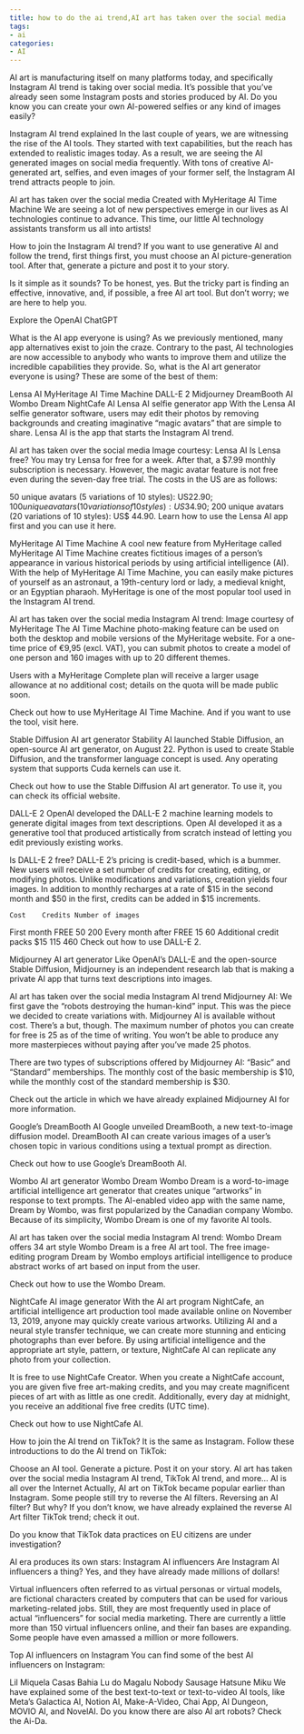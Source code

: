 ```yaml
---
title: how to do the ai trend,AI art has taken over the social media
tags: 
- ai
categories:
- AI
---
```


AI art is manufacturing itself on many platforms today, and specifically Instagram AI trend is taking over social media. It’s possible that you’ve already seen some Instagram posts and stories produced by AI. Do you know you can create your own AI-powered selfies or any kind of images easily?

Instagram AI trend explained
In the last couple of years, we are witnessing the rise of the AI tools. They started with text capabilities, but the reach has extended to realistic images today. As a result, we are seeing the AI generated images on social media frequently. With tons of creative AI-generated art, selfies, and even images of your former self, the Instagram AI trend attracts people to join.

AI art has taken over the social media
Created with MyHeritage AI Time Machine
We are seeing a lot of new perspectives emerge in our lives as AI technologies continue to advance. This time, our little AI technology assistants transform us all into artists!

How to join the Instagram AI trend?
If you want to use generative AI and follow the trend, first things first, you must choose an AI picture-generation tool. After that, generate a picture and post it to your story.

Is it simple as it sounds? To be honest, yes. But the tricky part is finding an effective, innovative, and, if possible, a free AI art tool. But don’t worry; we are here to help you.

Explore the OpenAI ChatGPT

What is the AI app everyone is using?
As we previously mentioned, many app alternatives exist to join the craze. Contrary to the past, AI technologies are now accessible to anybody who wants to improve them and utilize the incredible capabilities they provide. So, what is the AI art generator everyone is using? These are some of the best of them:

Lensa AI
MyHeritage AI Time Machine
DALL-E 2
Midjourney
DreamBooth AI
Wombo Dream
NightCafe AI
Lensa AI selfie generator app
With the Lensa AI selfie generator software, users may edit their photos by removing backgrounds and creating imaginative “magic avatars” that are simple to share. Lensa AI is the app that starts the Instagram AI trend.

AI art has taken over the social media
Image courtesy: Lensa AI
Is Lensa free? You may try Lensa for free for a week. After that, a $7.99 monthly subscription is necessary. However, the magic avatar feature is not free even during the seven-day free trial. The costs in the US are as follows:

50 unique avatars (5 variations of 10 styles): US$22.90;
100 unique avatars (10 variations of 10 styles): US$34.90;
200 unique avatars (20 variations of 10 styles): US$ 44.90.
Learn how to use the Lensa AI app first and you can use it here.

MyHeritage AI Time Machine
A cool new feature from MyHeritage called MyHeritage AI Time Machine creates fictitious images of a person’s appearance in various historical periods by using artificial intelligence (AI). With the help of MyHeritage AI Time Machine, you can easily make pictures of yourself as an astronaut, a 19th-century lord or lady, a medieval knight, or an Egyptian pharaoh. MyHeritage is one of the most popular tool used in the Instagram AI trend.

AI art has taken over the social media
Instagram AI trend: Image courtesy of MyHeritage
The AI Time Machine photo-making feature can be used on both the desktop and mobile versions of the MyHeritage website. For a one-time price of €9,95 (excl. VAT), you can submit photos to create a model of one person and 160 images with up to 20 different themes.

Users with a MyHeritage Complete plan will receive a larger usage allowance at no additional cost; details on the quota will be made public soon.

Check out how to use MyHeritage AI Time Machine. And if you want to use the tool, visit here.

Stable Diffusion AI art generator
Stability AI launched Stable Diffusion, an open-source AI art generator, on August 22. Python is used to create Stable Diffusion, and the transformer language concept is used. Any operating system that supports Cuda kernels can use it.


Check out how to use the Stable Diffusion AI art generator. To use it, you can check its official website.

DALL-E 2
OpenAI developed the DALL-E 2 machine learning models to generate digital images from text descriptions. Open AI developed it as a generative tool that produced artistically from scratch instead of letting you edit previously existing works.


Is DALL-E 2 free? DALL-E 2’s pricing is credit-based, which is a bummer. New users will receive a set number of credits for creating, editing, or modifying photos. Unlike modifications and variations, creation yields four images. In addition to monthly recharges at a rate of $15 in the second month and $50 in the first, credits can be added in $15 increments.

 	Cost	Credits	Number of images
First month	FREE	50	200
Every month after	FREE	15	60
Additional credit packs	$15	115	460
Check out how to use DALL-E 2.

Midjourney AI art generator
Like OpenAI’s DALL-E and the open-source Stable Diffusion, Midjourney is an independent research lab that is making a private AI app that turns text descriptions into images.

AI art has taken over the social media
Instagram AI trend Midjourney AI: We first gave the “robots destroying the human-kind” input. This was the piece we decided to create variations with.
Midjourney AI is available without cost. There’s a but, though. The maximum number of photos you can create for free is 25 as of the time of writing. You won’t be able to produce any more masterpieces without paying after you’ve made 25 photos.

There are two types of subscriptions offered by Midjourney AI: “Basic” and “Standard” memberships. The monthly cost of the basic membership is $10, while the monthly cost of the standard membership is $30.

Check out the article in which we have already explained Midjourney AI for more information.

Google’s DreamBooth AI
Google unveiled DreamBooth, a new text-to-image diffusion model. DreamBooth AI can create various images of a user’s chosen topic in various conditions using a textual prompt as direction.


Check out how to use Google’s DreamBooth AI.

Wombo AI art generator Wombo Dream
Wombo Dream is a word-to-image artificial intelligence art generator that creates unique “artworks” in response to text prompts. The AI-enabled video app with the same name, Dream by Wombo, was first popularized by the Canadian company Wombo. Because of its simplicity, Wombo Dream is one of my favorite AI tools.

AI art has taken over the social media
Instagram AI trend: Wombo Dream offers 34 art style
Wombo Dream is a free AI art tool. The free image-editing program Dream by Wombo employs artificial intelligence to produce abstract works of art based on input from the user.

Check out how to use the Wombo Dream.

NightCafe AI image generator
With the AI art program NightCafe, an artificial intelligence art production tool made available online on November 13, 2019, anyone may quickly create various artworks. Utilizing AI and a neural style transfer technique, we can create more stunning and enticing photographs than ever before. By using artificial intelligence and the appropriate art style, pattern, or texture, NightCafe AI can replicate any photo from your collection.


It is free to use NightCafe Creator. When you create a NightCafe account, you are given five free art-making credits, and you may create magnificent pieces of art with as little as one credit. Additionally, every day at midnight, you receive an additional five free credits (UTC time).

Check out how to use NightCafe AI.

How to join the AI trend on TikTok?
It is the same as Instagram. Follow these introductions to do the AI trend on TikTok:

Choose an AI tool.
Generate a picture.
Post it on your story.
AI art has taken over the social media
Instagram AI trend, TikTok AI trend, and more… AI is all over the Internet
Actually, AI art on TikTok became popular earlier than Instagram. Some people still try to reverse the AI filters. Reversing an AI filter? But why? If you don’t know, we have already explained the reverse AI Art filter TikTok trend; check it out.

Do you know that TikTok data practices on EU citizens are under investigation?

AI era produces its own stars: Instagram AI influencers
Are Instagram AI influencers a thing? Yes, and they have already made millions of dollars!

Virtual influencers often referred to as virtual personas or virtual models, are fictional characters created by computers that can be used for various marketing-related jobs. Still, they are most frequently used in place of actual “influencers” for social media marketing. There are currently a little more than 150 virtual influencers online, and their fan bases are expanding. Some people have even amassed a million or more followers.

Top AI influencers on Instagram
You can find some of the best AI influencers on Instagram:

Lil Miquela
Casas Bahia
Lu do Magalu
Nobody Sausage
Hatsune Miku
We have explained some of the best text-to-text or text-to-video AI tools, like Meta’s Galactica AI, Notion AI, Make-A-Video, Chai App, AI Dungeon, MOVIO AI, and NovelAI. Do you know there are also AI art robots? Check the Ai-Da.